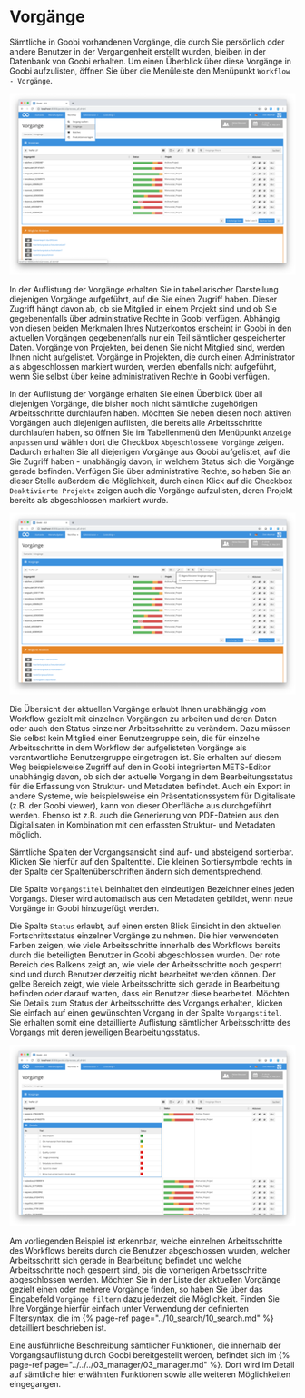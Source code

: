 # Vorgänge

Sämtliche in Goobi vorhandenen Vorgänge, die durch Sie persönlich oder andere Benutzer in der Vergangenheit erstellt wurden, bleiben in der Datenbank von Goobi erhalten. Um einen Überblick über diese Vorgänge in Goobi aufzulisten, öffnen Sie über die Menüleiste den Menüpunkt `Workflow - Vorgänge`.

![Auflistung der Vorgänge in Goobi](screen1_de.png)


In der Auflistung der Vorgänge erhalten Sie in tabellarischer Darstellung diejenigen Vorgänge aufgeführt, auf die Sie einen Zugriff haben. Dieser Zugriff hängt davon ab, ob sie Mitglied in einem Projekt sind und ob Sie gegebenenfalls über administrative Rechte in Goobi verfügen. Abhängig von diesen beiden Merkmalen Ihres Nutzerkontos erscheint in Goobi in den aktuellen Vorgängen gegebenenfalls nur ein Teil sämtlicher gespeicherter Daten. Vorgänge von Projekten, bei denen Sie nicht Mitglied sind, werden Ihnen nicht aufgelistet. Vorgänge in Projekten, die durch einen Administrator als abgeschlossen markiert wurden, werden ebenfalls nicht aufgeführt, wenn Sie selbst über keine administrativen Rechte in Goobi verfügen.

In der Auflistung der Vorgänge erhalten Sie einen Überblick über all diejenigen Vorgänge, die bisher noch nicht sämtliche zugehörigen Arbeitsschritte durchlaufen haben. Möchten Sie neben diesen noch aktiven Vorgängen auch diejenigen auflisten, die bereits alle Arbeitsschritte durchlaufen haben, so öffnen Sie im Tabellenmenü den Menüpunkt `Anzeige anpassen` und wählen dort die Checkbox `Abgeschlossene Vorgänge` zeigen. Dadurch erhalten Sie all diejenigen Vorgänge aus Goobi aufgelistet, auf die Sie Zugriff haben - unabhängig davon, in welchem Status sich die Vorgänge gerade befinden. Verfügen Sie über administrative Rechte, so haben Sie an dieser Stelle außerdem die Möglichkeit, durch einen Klick auf die Checkbox `Deaktivierte Projekte` zeigen auch die Vorgänge aufzulisten, deren Projekt bereits als abgeschlossen markiert wurde.

![Anzeige der Vorgänge in Goobi anpassen](screen2_de.png)


Die Übersicht der aktuellen Vorgänge erlaubt Ihnen unabhängig vom Workflow gezielt mit einzelnen Vorgängen zu arbeiten und deren Daten oder auch den Status einzelner Arbeitsschritte zu verändern. Dazu müssen Sie selbst kein Mitglied einer Benutzergruppe sein, die für einzelne Arbeitsschritte in dem Workflow der aufgelisteten Vorgänge als verantwortliche Benutzergruppe eingetragen ist. Sie erhalten auf diesem Weg beispielsweise Zugriff auf den in Goobi integrierten METS-Editor unabhängig davon, ob sich der aktuelle Vorgang in dem Bearbeitungsstatus für die Erfassung von Struktur- und Metadaten befindet. Auch ein Export in andere Systeme, wie beispielsweise ein Präsentationssystem für Digitalisate (z.B. der Goobi viewer), kann von dieser Oberfläche aus durchgeführt werden. Ebenso ist z.B. auch die Generierung von PDF-Dateien aus den Digitalisaten in Kombination mit den erfassten Struktur- und Metadaten möglich.

Sämtliche Spalten der Vorgangsansicht sind auf- und absteigend sortierbar. Klicken Sie hierfür auf den Spaltentitel. Die kleinen Sortiersymbole rechts in der Spalte der Spaltenüberschriften ändern sich dementsprechend.

Die Spalte `Vorgangstitel` beinhaltet den eindeutigen Bezeichner eines jeden Vorgangs. Dieser wird automatisch aus den Metadaten gebildet, wenn neue Vorgänge in Goobi hinzugefügt werden.

Die Spalte `Status` erlaubt, auf einen ersten Blick Einsicht in den aktuellen Fortschrittsstatus einzelner Vorgänge zu nehmen. Die hier verwendeten Farben zeigen, wie viele Arbeitsschritte innerhalb des Workflows bereits durch die beteiligten Benutzer in Goobi abgeschlossen wurden. Der rote Bereich des Balkens zeigt an, wie viele der Arbeitsschritte noch gesperrt sind und durch Benutzer derzeitig nicht bearbeitet werden können. Der gelbe Bereich zeigt, wie viele Arbeitsschritte sich gerade in Bearbeitung befinden oder darauf warten, dass ein Benutzer diese bearbeitet. Möchten Sie Details zum Status der Arbeitsschritte des Vorgangs erhalten, klicken Sie einfach auf einen gewünschten Vorgang in der Spalte `Vorgangstitel`. Sie erhalten somit eine detaillierte Auflistung sämtlicher Arbeitsschritte des Vorgangs mit deren jeweiligen Bearbeitungsstatus.

![Vorgänge mit Details zu einem ausgewählten Vorgang](screen3_de.png)


Am vorliegenden Beispiel ist erkennbar, welche einzelnen Arbeitsschritte des Workflows bereits durch die Benutzer abgeschlossen wurden, welcher Arbeitsschritt sich gerade in Bearbeitung befindet und welche Arbeitsschritte noch gesperrt sind, bis die vorherigen Arbeitsschritte abgeschlossen werden. Möchten Sie in der Liste der aktuellen Vorgänge gezielt einen oder mehrere Vorgänge finden, so haben Sie über das Eingabefeld `Vorgänge filtern` dazu jederzeit die Möglichkeit. Finden Sie Ihre Vorgänge hierfür einfach unter Verwendung der definierten Filtersyntax, die im {% page-ref page="../10_search/10_search.md" %} detailliert beschrieben ist.

Eine ausführliche Beschreibung sämtlicher Funktionen, die innerhalb der Vorgangsauflistung durch Goobi bereitgestellt werden, befindet sich im {% page-ref page="../../../03_manager/03_manager.md" %}. Dort wird im Detail auf sämtliche hier erwähnten Funktionen sowie alle weiteren Möglichkeiten eingegangen.
